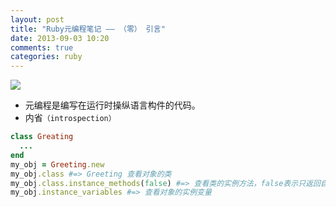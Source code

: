 ```yaml
---
layout: post
title: "Ruby元编程笔记 —— （零） 引言"
date: 2013-09-03 10:20
comments: true
categories: ruby
---
```

![](http://farm9.staticflickr.com/8446/7758810948_ce36812ac9_c.jpg)

*  元编程是编写在运行时操纵语言构件的代码。
*  内省`（introspection）`
```ruby
class Greating
  ...
end
my_obj = Greeting.new
my_obj.class #=> Greeting 查看对象的类
my_obj.class.instance_methods(false) #=> 查看类的实例方法，false表示只返回自身定义的，不包括继承方法
my_obj.instance_variables #=> 查看对象的实例变量
```